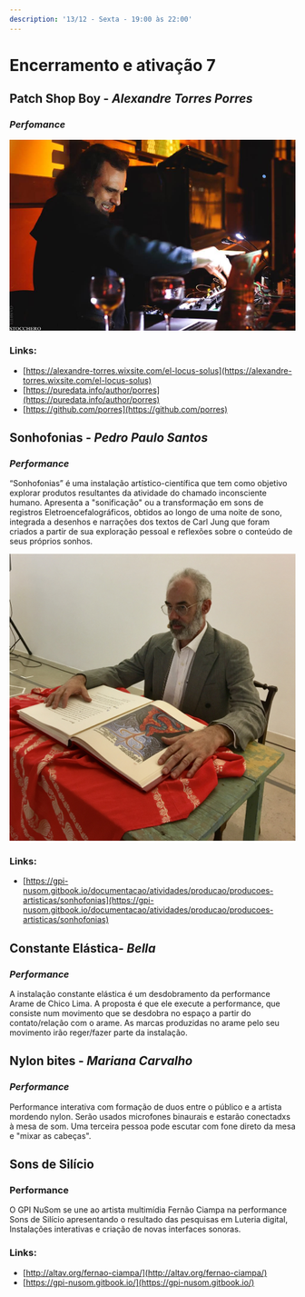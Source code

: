 ```yaml
---
description: '13/12 - Sexta - 19:00 às 22:00'
---
```


# Encerramento e ativação 7

## **Patch Shop Boy**​ - _Alexandre Torres Porres_

### _Perfomance_

![](../../../../../.gitbook/assets/porres_performance.jpg)

### Links:

* [https://alexandre-torres.wixsite.com/el-locus-solus](https://alexandre-torres.wixsite.com/el-locus-solus)
* [https://puredata.info/author/porres](https://puredata.info/author/porres)
* [https://github.com/porres](https://github.com/porres)

## **Sonhofonias**​ - _Pedro Paulo Santos_

### _Performance_

“Sonhofonias” é uma instalação artístico-científica que tem como objetivo explorar produtos resultantes da atividade do chamado inconsciente humano. Apresenta a "sonificação" ou a transformação em sons de registros Eletroencefalográficos, obtidos ao longo de uma noite de sono, integrada a desenhos e narrações dos textos de Carl Jung que foram criados a partir de sua exploração pessoal e reflexões sobre o conteúdo de seus próprios sonhos. 

![](../../../../../.gitbook/assets/img_4068.jpg)

### Links:

* [https://gpi-nusom.gitbook.io/documentacao/atividades/producao/producoes-artisticas/sonhofonias](https://gpi-nusom.gitbook.io/documentacao/atividades/producao/producoes-artisticas/sonhofonias)

## **Constante Elástica**​ - _Bella_

### _Performance_

A instalação constante elástica é um desdobramento da performance Arame de Chico Lima. A proposta é que ele execute a performance, que consiste num movimento que se desdobra no espaço a partir do contato/relação com o arame. As marcas produzidas no arame pelo seu movimento irão reger/fazer parte da instalação.

## **Nylon bites**​ - _Mariana Carvalho_

### _Performance_

Performance interativa com formação de duos entre o público e a artista mordendo nylon. Serão usados microfones binaurais e estarão conectadxs à mesa de som. Uma terceira pessoa pode escutar com fone direto da mesa e "mixar as cabeças". 

## Sons de Silício

### Performance

O GPI NuSom se une ao artista multimídia Fernão Ciampa na performance Sons de Silício apresentando o resultado das pesquisas em Luteria digital, Instalações interativas e criação de novas interfaces sonoras.

### Links:

* [http://altav.org/fernao-ciampa/](http://altav.org/fernao-ciampa/)
* [https://gpi-nusom.gitbook.io/](https://gpi-nusom.gitbook.io/)


